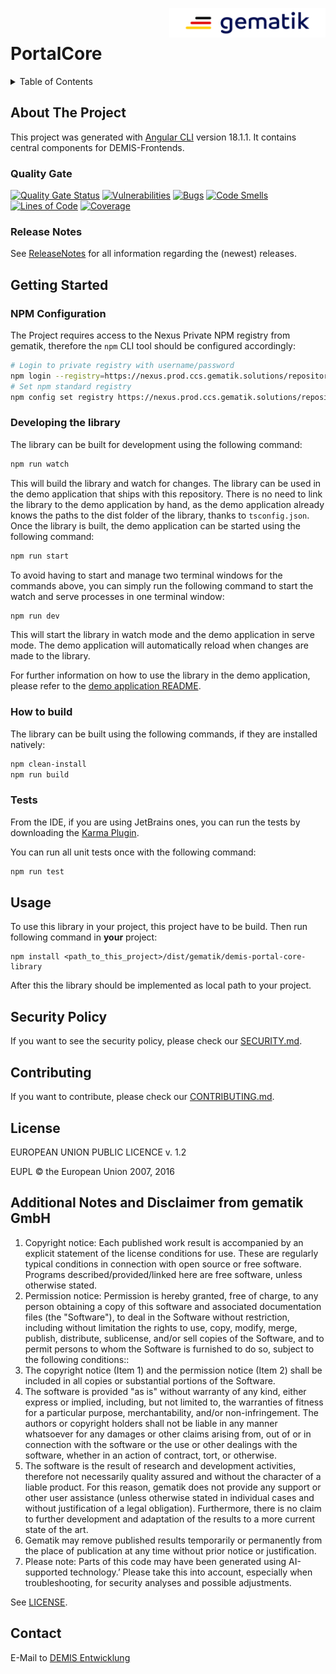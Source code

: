 <img align="right" width="250" height="47" src="./media/Gematik_Logo_Flag.png"/> <br/>

# PortalCore

<details>
  <summary>Table of Contents</summary>
  <ol>
    <li>
      <a href="#about-the-project">About The Project</a>
       <ul>
        <li><a href="#quality-gate">Quality Gate</a></li>
        <li><a href="#release-notes">Release Notes</a></li>
      </ul>
	</li>
    <li>
      <a href="#getting-started">Getting Started</a>
    </li>
    <li>
      <a href="#usage">Usage</a>
      <ul>
        <li><a href="#endpoints">Endpoints</a></li>
      </ul>
    </li>
    <li><a href="#security-policy">Security Policy</a></li>
    <li><a href="#contributing">Contributing</a></li>
    <li><a href="#license">License</a></li>
    <li><a href="#contact">Contact</a></li>
  </ol>
</details>

## About The Project

This project was generated with [Angular CLI](https://github.com/angular/angular-cli) version 18.1.1.
It contains central components for DEMIS-Frontends.

### Quality Gate
[![Quality Gate Status](https://sonar.prod.ccs.gematik.solutions/api/project_badges/measure?project=demis-portal-core&metric=alert_status&token=sqb_886f9ee9c95470795a4384e48ea1370d2116f46b)](https://sonar.prod.ccs.gematik.solutions/dashboard?id=demis-portal-core)
[![Vulnerabilities](https://sonar.prod.ccs.gematik.solutions/api/project_badges/measure?project=demis-portal-core&metric=vulnerabilities&token=sqb_886f9ee9c95470795a4384e48ea1370d2116f46b)](https://sonar.prod.ccs.gematik.solutions/dashboard?id=demis-portal-core)
[![Bugs](https://sonar.prod.ccs.gematik.solutions/api/project_badges/measure?project=demis-portal-core&metric=bugs&token=sqb_886f9ee9c95470795a4384e48ea1370d2116f46b)](https://sonar.prod.ccs.gematik.solutions/dashboard?id=demis-portal-core)
[![Code Smells](https://sonar.prod.ccs.gematik.solutions/api/project_badges/measure?project=demis-portal-core&metric=code_smells&token=sqb_886f9ee9c95470795a4384e48ea1370d2116f46b)](https://sonar.prod.ccs.gematik.solutions/dashboard?id=demis-portal-core)
[![Lines of Code](https://sonar.prod.ccs.gematik.solutions/api/project_badges/measure?project=demis-portal-core&metric=ncloc&token=sqb_886f9ee9c95470795a4384e48ea1370d2116f46b)](https://sonar.prod.ccs.gematik.solutions/dashboard?id=demis-portal-core)
[![Coverage](https://sonar.prod.ccs.gematik.solutions/api/project_badges/measure?project=demis-portal-core&metric=coverage&token=sqb_886f9ee9c95470795a4384e48ea1370d2116f46b)](https://sonar.prod.ccs.gematik.solutions/dashboard?id=demis-portal-core)


### Release Notes
See [ReleaseNotes](ReleaseNotes.md) for all information regarding the (newest) releases.

## Getting Started

### NPM Configuration

The Project requires access to the Nexus Private NPM registry from gematik, therefore the `npm` CLI tool should be configured accordingly:

```sh
# Login to private registry with username/password
npm login --registry=https://nexus.prod.ccs.gematik.solutions/repository/allNpmRepos/
# Set npm standard registry
npm config set registry https://nexus.prod.ccs.gematik.solutions/repository/allNpmRepos/
```

### Developing the library

The library can be built for development using the following command:

```sh
npm run watch
```

This will build the library and watch for changes. The library can be used in the demo application that ships with this repository.
There is no need to link the library to the demo application by hand, as the demo application already knows the paths to the dist folder of the library, thanks to `tsconfig.json`.
Once the library is built, the demo application can be started using the following command:

```sh
npm run start
```

To avoid having to start and manage two terminal windows for the commands above, you can simply run the following command to start the watch and serve processes in one terminal window:

```sh
npm run dev
```

This will start the library in watch mode and the demo application in serve mode. The demo application will automatically reload when changes are made to the library.

For further information on how to use the library in the demo application, please refer to the [demo application README](./demo/README.md).

### How to build

The library can be built using the following commands, if they are installed natively:

```sh
npm clean-install
npm run build
```

### Tests

From the IDE, if you are using JetBrains ones, you can run the tests by downloading the [Karma Plugin](https://plugins.jetbrains.com/plugin/7287-karma).

You can run all unit tests once with the following command:

```sh
npm run test
```

## Usage

To use this library in your project, this project have to be build. Then run following command in **your** project:
```
npm install <path_to_this_project>/dist/gematik/demis-portal-core-library
```

After this the library should be implemented as local path to your project.

## Security Policy
If you want to see the security policy, please check our [SECURITY.md](.github/SECURITY.md).

## Contributing
If you want to contribute, please check our [CONTRIBUTING.md](.github/CONTRIBUTING.md).

## License
EUROPEAN UNION PUBLIC LICENCE v. 1.2

EUPL © the European Union 2007, 2016

## Additional Notes and Disclaimer from gematik GmbH

1. Copyright notice: Each published work result is accompanied by an explicit statement of the license conditions for use. These are regularly typical conditions in connection with open source or free software. Programs described/provided/linked here are free software, unless otherwise stated.
2. Permission notice: Permission is hereby granted, free of charge, to any person obtaining a copy of this software and associated documentation files (the "Software"), to deal in the Software without restriction, including without limitation the rights to use, copy, modify, merge, publish, distribute, sublicense, and/or sell copies of the Software, and to permit persons to whom the Software is furnished to do so, subject to the following conditions::
  1. The copyright notice (Item 1) and the permission notice (Item 2) shall be included in all copies or substantial portions of the Software.
  2. The software is provided "as is" without warranty of any kind, either express or implied, including, but not limited to, the warranties of fitness for a particular purpose, merchantability, and/or non-infringement. The authors or copyright holders shall not be liable in any manner whatsoever for any damages or other claims arising from, out of or in connection with the software or the use or other dealings with the software, whether in an action of contract, tort, or otherwise.
  3. The software is the result of research and development activities, therefore not necessarily quality assured and without the character of a liable product. For this reason, gematik does not provide any support or other user assistance (unless otherwise stated in individual cases and without justification of a legal obligation). Furthermore, there is no claim to further development and adaptation of the results to a more current state of the art.
3. Gematik may remove published results temporarily or permanently from the place of publication at any time without prior notice or justification.
4. Please note: Parts of this code may have been generated using AI-supported technology.’ Please take this into account, especially when troubleshooting, for security analyses and possible adjustments.

See [LICENSE](LICENSE.md).

## Contact
E-Mail to [DEMIS Entwicklung](mailto:demis-entwicklung@gematik.de?subject=[GitHub]%20Portal-core)
